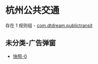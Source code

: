 # 杭州公共交通

存在 1 规则组 - [com.dtdream.publictransit](/src/apps/com.dtdream.publictransit.ts)

## 未分类-广告弹窗

- [快照-0](https://i.gkd.li/i/12830113)
